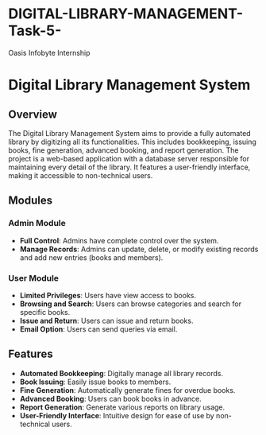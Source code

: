 # DIGITAL-LIBRARY-MANAGEMENT-Task-5-
Oasis Infobyte Internship

# Digital Library Management System

## Overview
The Digital Library Management System aims to provide a fully automated library by digitizing all its functionalities. This includes bookkeeping, issuing books, fine generation, advanced booking, and report generation. The project is a web-based application with a database server responsible for maintaining every detail of the library. It features a user-friendly interface, making it accessible to non-technical users.

## Modules

### Admin Module
- **Full Control**: Admins have complete control over the system.
- **Manage Records**: Admins can update, delete, or modify existing records and add new entries (books and members).

### User Module
- **Limited Privileges**: Users have view access to books.
- **Browsing and Search**: Users can browse categories and search for specific books.
- **Issue and Return**: Users can issue and return books.
- **Email Option**: Users can send queries via email.

## Features
- **Automated Bookkeeping**: Digitally manage all library records.
- **Book Issuing**: Easily issue books to members.
- **Fine Generation**: Automatically generate fines for overdue books.
- **Advanced Booking**: Users can book books in advance.
- **Report Generation**: Generate various reports on library usage.
- **User-Friendly Interface**: Intuitive design for ease of use by non-technical users.
